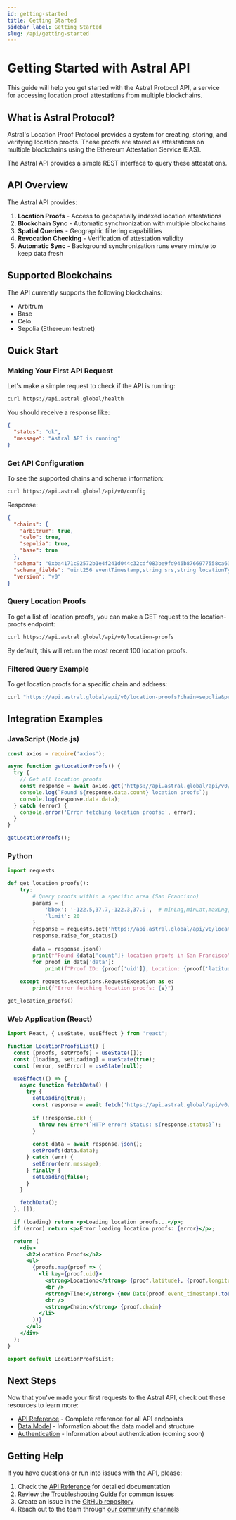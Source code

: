 ```yaml
---
id: getting-started
title: Getting Started
sidebar_label: Getting Started
slug: /api/getting-started
---
```


# Getting Started with Astral API

This guide will help you get started with the Astral Protocol API, a service for accessing location proof attestations from multiple blockchains.

## What is Astral Protocol?

Astral's Location Proof Protocol provides a system for creating, storing, and verifying location proofs. These proofs are stored as attestations on multiple blockchains using the Ethereum Attestation Service (EAS).

The Astral API provides a simple REST interface to query these attestations.

## API Overview

The Astral API provides:

1. **Location Proofs** - Access to geospatially indexed location attestations
2. **Blockchain Sync** - Automatic synchronization with multiple blockchains
3. **Spatial Queries** - Geographic filtering capabilities
4. **Revocation Checking** - Verification of attestation validity
5. **Automatic Sync** - Background synchronization runs every minute to keep data fresh

## Supported Blockchains

The API currently supports the following blockchains:

- Arbitrum
- Base
- Celo
- Sepolia (Ethereum testnet)

## Quick Start

### Making Your First API Request

Let's make a simple request to check if the API is running:

```bash
curl https://api.astral.global/health
```

You should receive a response like:

```json
{
  "status": "ok",
  "message": "Astral API is running"
}
```

### Get API Configuration

To see the supported chains and schema information:

```bash
curl https://api.astral.global/api/v0/config
```

Response:

```json
{
  "chains": {
    "arbitrum": true,
    "celo": true,
    "sepolia": true,
    "base": true
  },
  "schema": "0xba4171c92572b1e4f241d044c32cdf083be9fd946b8766977558ca6378c824e2",
  "schema_fields": "uint256 eventTimestamp,string srs,string locationType,string location,string[] recipeType,bytes[] recipePayload,string[] mediaType,string[] mediaData,string memo",
  "version": "v0"
}
```

### Query Location Proofs

To get a list of location proofs, you can make a GET request to the location-proofs endpoint:

```bash
curl https://api.astral.global/api/v0/location-proofs
```

By default, this will return the most recent 100 location proofs.

### Filtered Query Example

To get location proofs for a specific chain and address:

```bash
curl "https://api.astral.global/api/v0/location-proofs?chain=sepolia&prover=0xabcdef1234567890abcdef1234567890abcdef12&limit=10"
```

## Integration Examples

### JavaScript (Node.js)

```javascript
const axios = require('axios');

async function getLocationProofs() {
  try {
    // Get all location proofs
    const response = await axios.get('https://api.astral.global/api/v0/location-proofs');
    console.log(`Found ${response.data.count} location proofs`);
    console.log(response.data.data);
  } catch (error) {
    console.error('Error fetching location proofs:', error);
  }
}

getLocationProofs();
```

### Python

```python
import requests

def get_location_proofs():
    try:
        # Query proofs within a specific area (San Francisco)
        params = {
            'bbox': '-122.5,37.7,-122.3,37.9',  # minLng,minLat,maxLng,maxLat
            'limit': 20
        }
        response = requests.get('https://api.astral.global/api/v0/location-proofs', params=params)
        response.raise_for_status()
        
        data = response.json()
        print(f"Found {data['count']} location proofs in San Francisco")
        for proof in data['data']:
            print(f"Proof ID: {proof['uid']}, Location: {proof['latitude']}, {proof['longitude']}")
            
    except requests.exceptions.RequestException as e:
        print(f"Error fetching location proofs: {e}")

get_location_proofs()
```

### Web Application (React)

```jsx
import React, { useState, useEffect } from 'react';

function LocationProofsList() {
  const [proofs, setProofs] = useState([]);
  const [loading, setLoading] = useState(true);
  const [error, setError] = useState(null);

  useEffect(() => {
    async function fetchData() {
      try {
        setLoading(true);
        const response = await fetch('https://api.astral.global/api/v0/location-proofs');
        
        if (!response.ok) {
          throw new Error(`HTTP error! Status: ${response.status}`);
        }
        
        const data = await response.json();
        setProofs(data.data);
      } catch (err) {
        setError(err.message);
      } finally {
        setLoading(false);
      }
    }

    fetchData();
  }, []);

  if (loading) return <p>Loading location proofs...</p>;
  if (error) return <p>Error loading location proofs: {error}</p>;

  return (
    <div>
      <h2>Location Proofs</h2>
      <ul>
        {proofs.map(proof => (
          <li key={proof.uid}>
            <strong>Location:</strong> {proof.latitude}, {proof.longitude}
            <br />
            <strong>Time:</strong> {new Date(proof.event_timestamp).toLocaleString()}
            <br />
            <strong>Chain:</strong> {proof.chain}
          </li>
        ))}
      </ul>
    </div>
  );
}

export default LocationProofsList;
```

## Next Steps

Now that you've made your first requests to the Astral API, check out these resources to learn more:

- [API Reference](./api-reference.md) - Complete reference for all API endpoints
- [Data Model](./data-model.md) - Information about the data model and structure
- [Authentication](./authentication.md) - Information about authentication (coming soon)

## Getting Help

If you have questions or run into issues with the API, please:

1. Check the [API Reference](./api-reference.md) for detailed documentation
2. Review the [Troubleshooting Guide](./troubleshooting.md) for common issues
3. Create an issue in the [GitHub repository](https://github.com/DecentralizedGeo/astral-api)
4. Reach out to the team through [our community channels](https://github.com/DecentralizedGeo/astral-api)